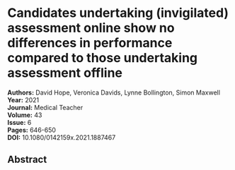 # Candidates undertaking (invigilated) assessment online show no differences in performance compared to those undertaking assessment offline

**Authors:** David Hope, Veronica Davids, Lynne Bollington, Simon Maxwell  
**Year:** 2021  
**Journal:** Medical Teacher  
**Volume:** 43  
**Issue:** 6  
**Pages:** 646-650  
**DOI:** 10.1080/0142159x.2021.1887467  

## Abstract


